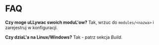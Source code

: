 # FAQ

**Czy moge uLLywac swoich moduL'ow?** Tak, wrzuc do `modules/<nazwa>` i zarejestruj w konfiguracji.

**Czy dziaL'a na Linux/Windows?** Tak - patrz sekcja _Build_.
